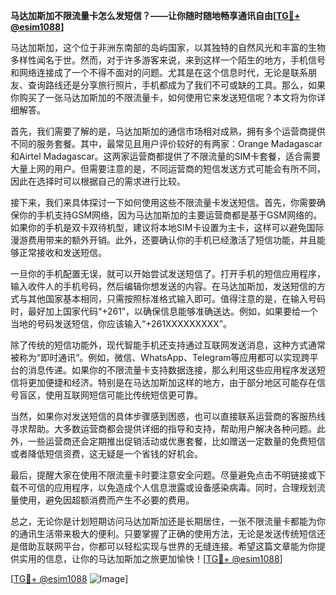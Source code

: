 **马达加斯加不限流量卡怎么发短信？——让你随时随地畅享通讯自由[[TG💪+ @esim1088](https://t.me/s/esim1088)]**

马达加斯加，这个位于非洲东南部的岛屿国家，以其独特的自然风光和丰富的生物多样性闻名于世。然而，对于许多游客来说，来到这样一个陌生的地方，手机信号和网络连接成了一个不得不面对的问题。尤其是在这个信息时代，无论是联系朋友、查询路线还是分享旅行照片，手机都成为了我们不可或缺的工具。那么，如果你购买了一张马达加斯加的不限流量卡，如何使用它来发送短信呢？本文将为你详细解答。

首先，我们需要了解的是，马达加斯加的通信市场相对成熟，拥有多个运营商提供不同的服务套餐。其中，最常见且用户评价较好的有两家：Orange Madagascar和Airtel Madagascar。这两家运营商都提供了不限流量的SIM卡套餐，适合需要大量上网的用户。但需要注意的是，不同运营商的短信发送方式可能会有所不同，因此在选择时可以根据自己的需求进行比较。

接下来，我们来具体探讨一下如何使用这些不限流量卡发送短信。首先，你需要确保你的手机支持GSM网络，因为马达加斯加的主要运营商都是基于GSM网络的。如果你的手机是双卡双待机型，建议将本地SIM卡设置为主卡，这样可以避免国际漫游费用带来的额外开销。此外，还要确认你的手机已经激活了短信功能，并且能够正常接收和发送短信。

一旦你的手机配置无误，就可以开始尝试发送短信了。打开手机的短信应用程序，输入收件人的手机号码，然后编辑你想发送的内容。在马达加斯加，发送短信的方式与其他国家基本相同，只需按照标准格式输入即可。值得注意的是，在输入号码时，最好加上国家代码“+261”，以确保信息能够准确送达。例如，如果要给一个当地的号码发送短信，你应该输入“+261XXXXXXXXX”。

除了传统的短信功能外，现代智能手机还支持通过互联网发送消息，这种方式通常被称为“即时通讯”。例如，微信、WhatsApp、Telegram等应用都可以实现跨平台的消息传递。如果你的不限流量卡支持数据连接，那么利用这些应用程序发送短信将更加便捷和经济。特别是在马达加斯加这样的地方，由于部分地区可能存在信号盲区，使用互联网短信可能比传统短信更可靠。

当然，如果你对发送短信的具体步骤感到困惑，也可以直接联系运营商的客服热线寻求帮助。大多数运营商都会提供详细的指导和支持，帮助用户解决各种问题。此外，一些运营商还会定期推出促销活动或优惠套餐，比如赠送一定数量的免费短信或者降低短信资费，这无疑是一个省钱的好机会。

最后，提醒大家在使用不限流量卡时要注意安全问题。尽量避免点击不明链接或下载不可信的应用程序，以免造成个人信息泄露或设备感染病毒。同时，合理规划流量使用，避免因超额消费而产生不必要的费用。

总之，无论你是计划短期访问马达加斯加还是长期居住，一张不限流量卡都能为你的通讯生活带来极大的便利。只要掌握了正确的使用方法，无论是发送传统短信还是借助互联网平台，你都可以轻松实现与世界的无缝连接。希望这篇文章能为你提供实用的信息，让你的马达加斯加之旅更加愉快！[[TG💪+ @esim1088](https://t.me/s/esim1088)]

[[TG💪+ @esim1088](https://t.me/s/esim1088) ![Image](https://i.postimg.cc/4NQfJmqS/Snipaste-2025-05-13-00-14-12.png)]